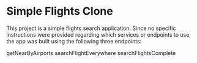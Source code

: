 # Simple Flights Clone

This project is a simple flights search application. Since no specific instructions were provided regarding which services or endpoints to use, the app was built using the following three endpoints:

getNearByAirports
searchFlightEverywhere
searchFlightsComplete

